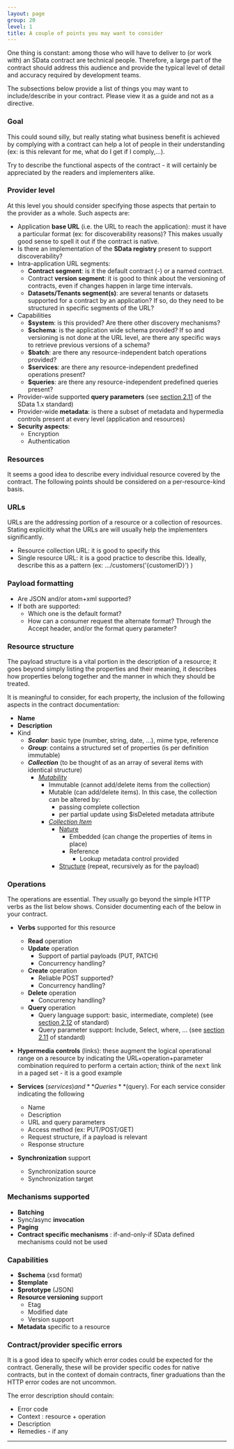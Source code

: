 ```yaml
---
layout: page
group: 20
level: 1
title: A couple of points you may want to consider
---
```


One thing is constant: among those who will have to deliver to (or work with) an SData contract are 
technical people. Therefore, a large part of the contract should address this audience and provide the 
typical level of detail and accuracy required by development teams. 

The subsections below provide a list of things you may want to include/describe in your contract. 
Please view it as a guide and not as a directive.

### <a name="goal">Goal</a>

This could sound silly, but really stating what business benefit is achieved by complying with a 
contract can help a lot of people in their understanding (ex: is this relevant for me, what do I get if I 
comply,&hellip;). 

Try to describe the functional aspects of the contract - it will certainly be appreciated by the readers 
and implementers alike.

### <a name="provider-level">Provider level</a>

At this level you should consider specifying those aspects that pertain to the provider as a whole. 
Such aspects are:

*  Application **base URL** (i.e. the URL to reach the application): must it have a particular format (ex: 
for discoverability reasons)? This makes usually good sense to spell it out if the contract is native.
*  Is there an implementation of the **SData registry** present to support discoverability?
*  Intra-application URL segments:
    *  **Contract segment**: is it the default contract (-) or a named contract. 
    *  Contract **version segment**: it is good to think about the versioning of contracts, even if changes happen in large time intervals. 
    *  **Datasets/Tenants segment(s)**: are several tenants or datasets supported for a contract by an application? If so, do they need to be structured in specific segments of the URL?
*  Capabilities
    *  **$system**: is this provided? Are there other discovery mechanisms?
    *  **$schema**: is the application wide schema provided? If so and versioning is not done at the URL level, are there any specific ways to retrieve previous versions of a schema?
    *  **$batch**: are there any resource-independent batch operations provided?
    *  **$services**: are there any resource-independent predefined operations present? 
    *  **$queries**: are there any resource-independent predefined queries present? 
*  Provider-wide supported **query parameters** (see [section 2.11](../../core/0211/ "2.11 Query Parameters") of the SData 1.x standard) 
*  Provider-wide **metadata**: is there a subset of metadata and hypermedia controls present at every 
level (application and resources) 
*  **Security aspects**:
    *  Encryption 
    *  Authentication

### <a name="resources">Resources</a>

It seems a good idea to describe every individual resource covered by the contract. The following 
points should be considered on a per-resource-kind basis. 

### <a name="urls">URLs</a>

URLs are the addressing portion of a resource or a collection of resources. Stating explicitly what the 
URLs are will usually help the implementers significantly.

*  Resource collection URL: it is good to specify this
*  Single resource URL: it is a good practice to describe this. Ideally, describe this as a pattern (ex: 
&hellip;/customers('{customerID}') )

### <a name="payload-formatting">Payload formatting</a>

*  Are JSON and/or atom+xml supported?
*  If both are supported: 
    *  Which one is the default format?
    *  How can a consumer request the alternate format? Through the Accept header, and/or the format query parameter? 

### <a name="resource-structure">Resource structure</a>

The payload structure is a vital portion in the description of a resource; it goes beyond simply listing 
the properties and their meaning, it describes how properties belong together and the manner in 
which they should be treated.

It is meaningful to consider, for each property, the inclusion of the following aspects in the contract 
documentation: 

*  **Name**
*  **Description**
*  Kind
    *  **_Scalar_**: basic type (number, string, date, &hellip;), mime type, reference
    *  **_Group_**: contains a structured set of properties (is per definition immutable)
    *  **_Collection_** (to be thought of as an array of several items with identical structure)
        *  <u><i>Mutability</i></u>
            *  Immutable (cannot add/delete items from the collection)
            *  Mutable (can add/delete items). In this case, the collection can be altered by:
                *  passing complete collection 
                *  per partial update using $isDeleted metadata attribute
            *  <u><i>Collection Item</i></u>
                *  <u>Nature</u>
                    *  Embedded (can change the properties of items in place)
                    *  Reference
                        *  Lookup metadata control provided
                *  <u>Structure</u> (repeat, recursively as for the payload)

### <a name="operations">Operations</a>

The operations are essential. They usually go beyond the simple HTTP verbs as the list below shows. 
Consider documenting each of the below in your contract.

*  **Verbs** supported for this resource 
    *  **Read** operation
    *  **Update** operation
        *  Support of partial payloads (PUT, PATCH)
        *  Concurrency handling?
    *  **Create** operation
        *  Reliable POST supported?
        *  Concurrency handling?
    *  **Delete** operation
        *  Concurrency handling?
    *  **Query** operation
        *  Query language support: basic, intermediate, complete) (see [section 2.12](../../core/0212/ "2.12 Query Language") of standard) 
        *  Query parameter support: Include, Select, where, &hellip; (see [section 2.11](../../core/0211/ "2.11 Query Parameters") of standard)
*  **Hypermedia controls** (links): these augment the logical operational range on a resource by 
indicating the URL+operation+parameter combination required to perform a certain action; think 
of the <tt>next</tt> link in a paged set - it is a good example 

* **Services** ($services) and **Queries** ($query). For each service consider indicating the following
    *  Name
    *  Description
    *  URL and query parameters
    *  Access method (ex: PUT/POST/GET)
    *  Request structure, if a payload is relevant
    *  Response structure 
*  **Synchronization** support
    *  Synchronization source
    *  Synchronization target

### <a name="mechanisms-supported">Mechanisms supported</a>

*  **Batching**
*  Sync/async **invocation**
*  **Paging**
*  **Contract specific mechanisms** : if-and-only-if SData defined mechanisms could not be used

### <a name="capabilities">Capabilities</a>

*  **$schema** (xsd format)
*  **$template**
*  **$prototype** (JSON)
*  **Resource versioning** support
    *  Etag
    *  Modified date
    *  Version support
*  **Metadata** specific to a resource

### <a name="contract-provider-errors">Contract/provider specific errors</a>

It is a good idea to specify which error codes could be expected for the contract. Generally, these will 
be provider specific codes for native contracts, but in the context of domain contracts, finer 
graduations than the HTTP error codes are not uncommon. 

The error description should contain:

*  Error code
*  Context : resource + operation
*  Description
*  Remedies - if any 

***